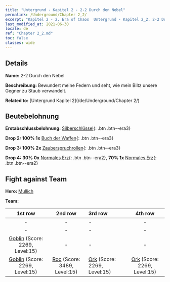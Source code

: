```yaml
---
title: "Untergrund - Kapitel 2 - 2-2 Durch den Nebel"
permalink: /Underground/Chapter 2_2/
excerpt: "Kapitel 2 - 2. Era of Chaos  Untergrund - Kapitel 2_2. 2-2 Durch den Nebel"
last_modified_at: 2021-06-30
locale: de
ref: "Chapter 2_2.md"
toc: false
classes: wide
---
```


## Details

 **Name:** 2-2 Durch den Nebel

 **Beschreibung:** Bewundert meine Federn und seht, wie mein Blitz unsere Gegner zu Staub verwandelt.

 **Related to:** [Untergrund Kapitel 2](/de/Underground/Chapter 2/)

## Beutebelohnung

 **Erstabschlussbelohnung:** [Silberschlüssel](/ItemsDE/con_693/){: .btn .btn--era3}

 **Drop 2:** **100% 1x** [Buch der Waffen](/ItemsDE/mat_18/){: .btn .btn--era3}

 **Drop 3:** **100% 2x** [Zauberspruchrollen](/ItemsDE/con_694/){: .btn .btn--era3}

 **Drop 4:** **30% 0x** [Normales Erz](/ItemsDE/mat_6/){: .btn .btn--era2}, **70% 1x** [Normales Erz](/ItemsDE/mat_6/){: .btn .btn--era2}


## Fight against Team
 **Hero:** [Mullich](/de/heroes/Mullich/)

 **Team:**


  | 1st row | 2nd row | 3rd row | 4th row |
  |:----:|:----:|:----|:----:|
  | - | - | - | - |
  | - | - | - | - |
  | [Goblin](/de/units/Goblin/) (Score: 2269, Level:15)  | - | - | - |
  | [Goblin](/de/units/Goblin/) (Score: 2269, Level:15)  | [Roc](/de/units/Roc/) (Score: 3489, Level:15)  | [Ork](/de/units/Orc/) (Score: 2269, Level:15)  | [Ork](/de/units/Orc/) (Score: 2269, Level:15)  |


